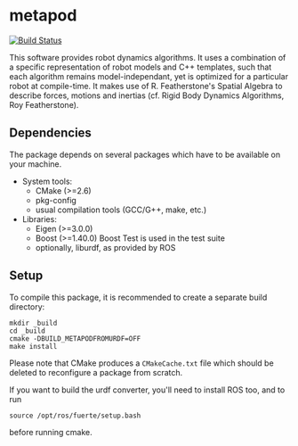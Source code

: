 metapod
========

[![Build Status](https://travis-ci.org/laas/metapod.png?branch=master)](https://travis-ci.org/laas/metapod)

This software provides robot dynamics algorithms.
It uses a combination of a specific representation of robot models and C++
templates, such that each algorithm remains model-independant, yet is optimized
for a particular robot at compile-time.
It makes use of R. Featherstone's Spatial Algebra to describe forces, motions
and inertias (cf. Rigid Body Dynamics Algorithms, Roy Featherstone).

Dependencies
------------

The package depends on several packages which have to be available on
your machine.

 - System tools:
   - CMake (>=2.6)
   - pkg-config
   - usual compilation tools (GCC/G++, make, etc.)
 - Libraries:
   - Eigen (>=3.0.0)
   - Boost (>=1.40.0)
     Boost Test is used in the test suite
   - optionally, liburdf, as provided by ROS

Setup
-----

To compile this package, it is recommended to create a separate build
directory:

    mkdir _build
    cd _build
    cmake -DBUILD_METAPODFROMURDF=OFF
    make install

Please note that CMake produces a `CMakeCache.txt` file which should
be deleted to reconfigure a package from scratch.

If you want to build the urdf converter, you'll need to install ROS too, and
to run

    source /opt/ros/fuerte/setup.bash

before running cmake.

